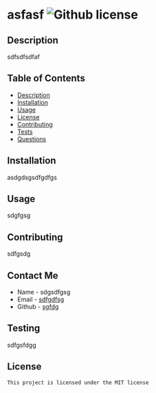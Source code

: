 # asfasf ![Github license](https://img.shields.io/badge/license-MIT-blue.svg)

## Description 
sdfsdfsdfaf
## Table of Contents
- [Description](#description)
- [Installation](#installation)
- [Usage](#usage)
- [License](#license)
- [Contributing](#contributing)
- [Tests](#tests)
- [Questions](#questions)
## Installation
asdgdsgsdfgdfgs
## Usage
sdgfgsg
## Contributing
sdfgsdg
## Contact Me
* Name - sdgsdfgsg
* Email - [sdfgdfsg](mailto:sdfgdfsg)
* Github - [sgfdg](https://github.com/sgfdg/)
## Testing
sdfgsfdgg
## License
    This project is licensed under the MIT license
